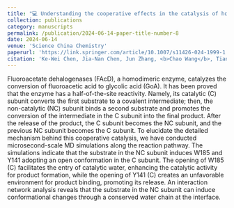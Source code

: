 ```yaml
---
title: "💻 Understanding the cooperative effects in the catalysis of homodimeric fluoroacetate dehalogenase"
collection: publications
category: manuscripts
permalink: /publication/2024-06-14-paper-title-number-8
date: 2024-06-14
venue: 'Science China Chemistry'
paperurl: 'https://link.springer.com/article/10.1007/s11426-024-1999-1'
citation: 'Ke-Wei Chen, Jia-Nan Chen, Jun Zhang, <b>Chao Wang</b>, Tian-Yu Sun*, and Yun-Dong Wu*. <i>Sci. China Chem.</i> <b>2024</b>, 67, 2382-2391'
---
```

Fluoroacetate dehalogenases (FAcD), a homodimeric enzyme, catalyzes the conversion of fluoroacetic acid to glycolic acid (GoA). It has been proved that the enzyme has a half-of-the-site reactivity. Namely, its catalytic (C) subunit converts the first substrate to a covalent intermediate; then, the non-catalytic (NC) subunit binds a second substrate and promotes the conversion of the intermediate in the C subunit into the final product. After the release of the product, the C subunit becomes the NC subunit, and the previous NC subunit becomes the C subunit. To elucidate the detailed mechanism behind this cooperative catalysis, we have conducted microsecond-scale MD simulations along the reaction pathway. The simulations indicate that the substrate in the NC subunit induces W185 and Y141 adopting an open conformation in the C subunit. The opening of W185 (C) facilitates the entry of catalytic water, enhancing the catalytic activity for product formation, while the opening of Y141 (C) creates an unfavorable environment for product binding, promoting its release. An interaction network analysis reveals that the substrate in the NC subunit can induce conformational changes through a conserved water chain at the interface.
